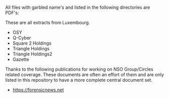 All files with garbled name's and listed in the following directories are PDF's:

These are all extracts from Luxembourg.

* OSY
* Q-Cyber
* Square 2 Holdings
* Triangle Holdings
* Triangle Holdings2
* Gazette

Thanks to the following publications for working on NSO Group/Circles related
coverage. These documents are often an effort of them and are only listed in
this repository to have a more complete central document set.

* https://forensicnews.net
